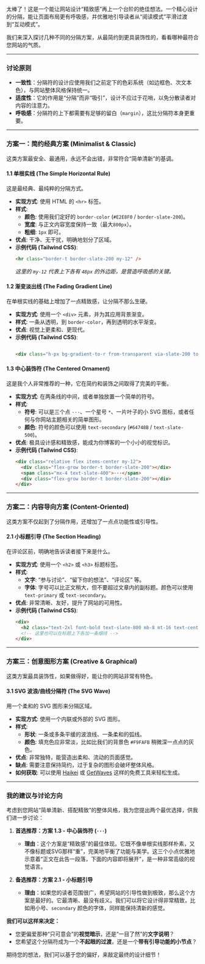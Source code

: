 太棒了！这是一个能让网站设计“精致感”再上一个台阶的绝佳想法。一个精心设计的分隔，能让页面布局更有呼吸感，并优雅地引导读者从“阅读模式”平滑过渡到“互动模式”。

我们来深入探讨几种不同的分隔方案，从最简约到更具装饰性的，看看哪种最符合您网站的气质。

---

### **讨论原则**

*   **一致性**：分隔符的设计应使用我们之前定下的色彩系统（如边框色、次文本色），与网站整体风格保持统一。
*   **适度性**：它的作用是“分隔”而非“吸引”，设计不应过于花哨，以免分散读者对内容的注意力。
*   **呼吸感**：分隔符的上下都需要有足够的留白（`margin`），这比分隔符本身更重要。

---

### **方案一：简约经典方案 (Minimalist & Classic)**

这类方案最安全、最通用，永远不会出错，非常符合“简单清新”的基调。

#### **1.1 单根实线 (The Simple Horizontal Rule)**

这是最经典、最纯粹的分隔方式。

*   **实现方式**: 使用 HTML 的 `<hr>` 标签。
*   **样式**:
    *   **颜色**: 使用我们定好的 `border-color` (`#E2E8F0` / `border-slate-200`)。
    *   **宽度**: 与正文内容宽度保持一致（最大`800px`）。
    *   **粗细**: `1px` 即可。
*   **优点**: 干净、无干扰，明确地划分了区域。
*   **示例代码 (Tailwind CSS)**:
    ```html
    <hr class="border-t border-slate-200 my-12" />
    ```
    *这里的 `my-12` 代表上下各有 `48px` 的外边距，是营造呼吸感的关键。*

#### **1.2 渐变淡出线 (The Fading Gradient Line)**

在单根实线的基础上增加了一点精致感，让分隔不那么生硬。

*   **实现方式**: 使用一个 `<div>` 元素，并为其应用背景渐变。
*   **样式**: 一条从透明，到 `border-color`，再到透明的水平渐变。
*   **优点**: 视觉上更柔和、更现代。
*   **示例代码 (Tailwind CSS)**:
    ```html

    <div class="h-px bg-gradient-to-r from-transparent via-slate-200 to-transparent my-12"></div>
    ```

#### **1.3 中心装饰符 (The Centered Ornament)**

这是我个人非常推荐的一种，它在简约和装饰之间取得了完美的平衡。

*   **实现方式**: 在两条线的中间，或者单独放置一个简单的符号。
*   **样式**:
    *   **符号**: 可以是三个点 `···`、一个星号 `*`、一片叶子的小 SVG 图标，或者任何与你网站主题相关的简单图形。
    *   **颜色**: 符号的颜色可以使用 `text-secondary` (`#64748B` / `text-slate-500`)。
*   **优点**: 极具设计感和精致感，能成为你博客的一个小小的视觉标识。
*   **示例代码 (Tailwind CSS)**:
    ```html
    <div class="relative flex items-center my-12">
      <div class="flex-grow border-t border-slate-200"></div>
      <span class="mx-4 text-slate-400">···</span>
      <div class="flex-grow border-t border-slate-200"></div>
    </div>
    ```

---

### **方案二：内容导向方案 (Content-Oriented)**

这类方案不仅起到了分隔作用，还增加了一点点功能性或引导性。

#### **2.1 小标题引导 (The Section Heading)**

在评论区前，明确地告诉读者接下来是什么。

*   **实现方式**: 使用一个 `<h2>` 或 `<h3>` 标题标签。
*   **样式**:
    *   **文字**: “参与讨论”、“留下你的想法”、“评论区” 等。
    *   **字体**: 字号可以比正文稍大，但不要超过文章内的副标题。颜色可以使用 `text-primary` 或 `text-secondary`。
*   **优点**: 非常清晰、友好，提升了网站的可用性。
*   **示例代码 (Tailwind CSS)**:
    ```html
    <div>
      <h2 class="text-2xl font-bold text-slate-800 mb-8 mt-16 text-center">参与讨论</h2>
      <!-- 这里也可以在标题上下各加一条细线 -->
    </div>
    ```

---

### **方案三：创意图形方案 (Creative & Graphical)**

这类方案最具装饰性，如果做得好，能让你的网站非常有特色。

#### **3.1 SVG 波浪/曲线分隔符 (The SVG Wave)**

用一个柔和的 SVG 图形来分隔区域。

*   **实现方式**: 使用一个内联或外部的 SVG 图形。
*   **样式**:
    *   **形状**: 一条或多条平缓的波浪线、一条柔和的弧线。
    *   **颜色**: 填充色应非常淡，比如比我们的背景色 `#F9FAFB` 稍微深一点点的灰色。
*   **优点**: 非常独特，能营造出柔和、流动的页面感觉。
*   **缺点**: 需要注意保持简约，过于复杂的图形会破坏整体风格。
*   **如何获取**: 可以使用 [Haikei](https://haikei.app/) 或 [GetWaves](https://getwaves.io/) 这样的免费工具来轻松生成。

---

### **我的建议与讨论方向**

考虑到您网站“简单清新、搭配精致”的整体风格，我为您提出两个最优选择，供我们进一步讨论：

1.  **首选推荐：方案 1.3 - 中心装饰符 (`···`)**
    *   **理由**：这个方案是“精致感”的最佳体现。它既不像单根实线那样朴素，又不像标题或SVG那样“重”，完美地平衡了功能与美学。这三个小点优雅地示意着“正文在此告一段落，下面的内容即将展开”，是一种非常高级的视觉语言。

2.  **备选推荐：方案 2.1 - 小标题引导**
    *   **理由**：如果您的读者范围很广，希望网站的引导性做到极致，那么这个方案是最好的。它最清晰、最没有歧义。我们可以将它设计得非常精致，比如用小号、`secondary` 颜色的字体，同样能保持清新的感觉。

**我们可以这样来决定：**
*   您更偏爱那种“只可意会”的**视觉暗示**，还是“一目了然”的**文字说明**？
*   您希望这个分隔符成为一个**不起眼的过渡**，还是一个**带有引导功能的小节点**？

期待您的想法，我们可以基于您的偏好，来敲定最终的设计细节！